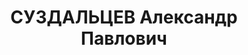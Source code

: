 ---
title: СУЗДАЛЬЦЕВ Александр Павлович
description: 'Род. в 1912, Степанованский р-н, с. Калинино, Армения. Род занятий:
  до ареста красноармеец срочной службы - литературный сотрудник газеты "Красный воин".

  Осужден Тройкой при НКВД ГССР 09.11.1937. Мера наказания: расстрел с конфискацией
  личного имущества. Дата расстрела: 10.11.1937'
---